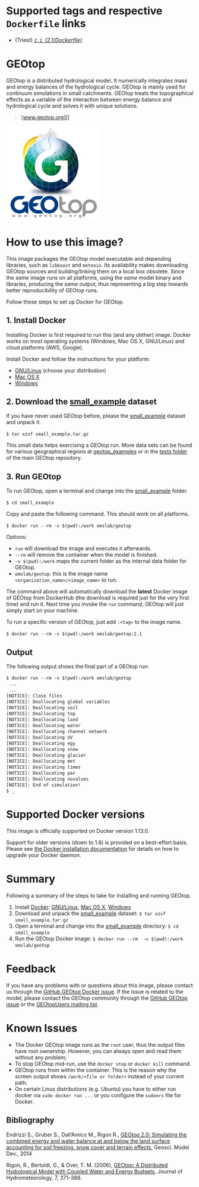 # Supported tags and respective ```Dockerfile``` links
* (Triest) *[```2.1```, (2.1/Dockerfile)][]*

# GEOtop

GEOtop is a distributed hydrological model. It numerically integrates mass and energy balances of the hydrological cycle. GEOtop is mainly used for continuum simulations in small catchments. GEOtop treats the topographical effects as a variable of the interaction between energy balance and hydrological cycle and solves it with unique solutions.

> [www.geotop.org][]

![GEOtop logo](https://raw.githubusercontent.com/GrowWorkingHard/logos/master/geotop/GEOtop_200x250.jpg) 

# How to use this image?

This image packages the GEOtop model executable and depending libraries, such as ```libboost``` and ```meteoio```. Its availability makes downloading GEOtop sources and building/linking them on a local box obsolete. Since the *same* image runs on all platforms, using the *same* model binary and libraries, producing the *same* output, thus representing a big step towards better reproducibility of GEOtop runs.

Follow these steps to set up Docker for GEOtop. 

## 1. Install Docker

Installing Docker is first required to run this (and any ohther) image. Docker works on most operating systems (Windows, Mac OS X, GNU/Linux) and cloud platforms (AWS, Google).


Install Docker and follow the instructions for your platform:

* [GNU/Linux][] (choose your distribution)
* [Mac OS X][]
* [Windows][] 


## 2. Download the [small_example][] dataset

If you have never used GEOtop before, please the [small_example][] dataset and unpack it. 

```$ tar xzvf small_example.tar.gz```

This small data helps exercising a GEOtop run. More data sets can be found for various geographical regions at [geotop_examples][] or in the [tests folder][] of the main GEOtop repository.


## 3. Run GEOtop

To run GEOtop, open a terminal and change into the [small_example][] folder.


```$ cd small_example```

Copy and paste the following command. This should work on all platforms. 

```$ docker run --rm -v $(pwd):/work omslab/geotop```

Options:

* ```run``` will download the image and executes it afterwards.
* ```--rm``` will remove the container when the model is finished.
* ```-v $(pwd):/work``` maps the current folder as the internal data folder 
  for GEOtop.
* ```omslab/geotop```: this is the image name ```<organization_name>/<image_name>```
  to run.

The command above will automatically download the **latest** Docker image of GEOtop from DockerHub (the download is required just for the very first time) and run it. Next time you invoke the ```run``` command, GEOtop will just simply start on your machine.


To run a specific version of GEOtop, just add ```:<tag>``` to the image name.

```$ docker run --rm -v $(pwd):/work omslab/geotop:2.1```


## Output

The following output shows the final part of a GEOtop run:


```
$ docker run --rm -v $(pwd):/work omslab/geotop
 ...
 ... 
[NOTICE]: Close files
[NOTICE]: Deallocating global variables
[NOTICE]: Deallocating soil
[NOTICE]: Deallocating top
[NOTICE]: Deallocating land
[NOTICE]: Deallocating water
[NOTICE]: Deallocating channel network
[NOTICE]: Deallocating UV
[NOTICE]: Deallocating egy
[NOTICE]: Deallocating snow
[NOTICE]: Deallocating glacier
[NOTICE]: Deallocating met
[NOTICE]: Deallocating times
[NOTICE]: Deallocating par
[NOTICE]: Deallocating novalues
[NOTICE]: End of simulation!
$ _
```

# Supported Docker versions

This image is officially supported on Docker version 1.13.0.

Support for older versions (down to 1.6) is provided on a best-effort basis. Please see [the Docker installation documentation][] for details on how to upgrade your Docker daemon.


# Summary

Following a summary of the steps to take for installing and running GEOtop.

1. Install [Docker][]:
   [GNU/Linux][], [Mac OS X][], [Windows][] 
2. Download and unpack the [small_example][] dataset:
   ```$ tar xzvf small_example.tar.gz```
3. Open a terminal and change into the [small_example][] directory:
   ```$ cd small_example```
4. Run the GEOtop Docker image:
   ```$ docker run --rm  -v $(pwd):/work omslab/geotop```


# Feedback

If you have any problems with or questions about this image, please contact us through the [GitHub GEOtop Docker issue][]. If the issue is related to the model, please contact the GEOtop community through the [GitHub GEOtop issue][] or the [GEOtopUsers mailing list][].

# Known Issues

* The Docker GEOtop image runs as the ```root``` user, thus the output files have root ownership. However, you can always open and read them without any problem;
* To stop GEOtop mid-run, use the ```docker stop``` or ```docker kill``` command.
* GEOtop runs from within the container. This is the reason why the screen output shows ```/work/<file or folder>``` instead of your current path.
* On certain Linux distributions (e.g. Ubuntu) you have to either run docker via ```sudo docker run ...``` or you configure the ```sudoers``` file for Docker. 

## Bibliography

Endrizzi S., Gruber S., Dall’Amico M., Rigon R., [GEOtop 2.0: Simulating the combined energy and water balance at and below the land surface accounting for soil freezing, snow cover and terrain effects][], Geosci. Model Dev., 2014

Rigon, R., Bertoldi, G., & Over, T. M. (2006), [GEOtop: A Distributed Hydrological Model with Coupled Water and Energy Budgets][], Journal of Hydrometeorology, 7, 371–388.

[```2.1```, (2.1/Dockerfile)]: https://github.com/geotopmodel/docker/blob/master/2.1/Dockerfile
[www.geotop.org]: http://geotopmodel.github.io/geotop/
[GNU/Linux]: https://docs.docker.com/engine/installation/
[Mac OS X]: https://docs.docker.com/docker-for-mac/
[Windows]: https://docs.docker.com/docker-for-windows/
[small_example]: https://github.com/geotopmodel/docker/blob/master/small_example.tar.gz?raw=true
[geotop_examples]: https://github.com/geotopmodel/geotop_examples
[tests folder]: https://github.com/geotopmodel/geotop/tree/master/tests
[Docker]: https://www.docker.com/
[the Docker installation documentation]: https://docs.docker.com/engine/installation/
[GitHub GEOtop Docker issue]: https://github.com/geotopmodel/docker/issues
[GitHub GEOtop issue]: https://github.com/geotopmodel/geotop/issues
[GEOtopUsers mailing list]: https://groups.google.com/forum/#!forum/geotopusers
[GEOtop 2.0: Simulating the combined energy and water balance at and below the land surface accounting for soil freezing, snow cover and terrain effects]: http://www.geosci-model-dev.net/7/2831/2014/gmd-7-2831-2014.html
[GEOtop: A Distributed Hydrological Model with Coupled Water and Energy Budgets]: https://dl.dropboxusercontent.com/u/4762277/000-me/J24-GEOtop.pdf
